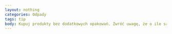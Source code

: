 ```yaml
---
layout: nothing
categories: Odpady
tags: tip
body: Kupuj produkty bez dodatkowych opakowań. Zwróć uwagę, że o ile sam produkt postoi na półce średnio kilka miesięcy, o tyle jego kartonik ma żywotność liczoną w minutach od momentu zakupu.
---
```

